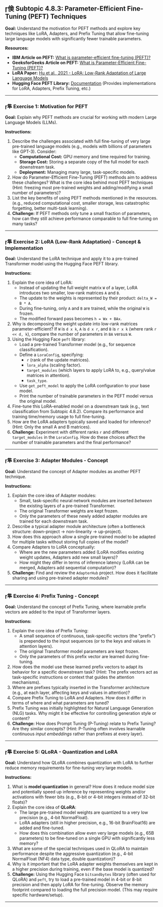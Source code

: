 ## 倹 Subtopic 4.8.3: Parameter-Efficient Fine-Tuning (PEFT) Techniques

**Goal:** Understand the motivation for PEFT methods and explore key techniques like LoRA, Adapters, and Prefix Tuning that allow fine-tuning large language models with significantly fewer trainable parameters.

**Resources:**

* **IBM Article on PEFT:** [What is parameter-efficient fine-tuning (PEFT)?](https://www.ibm.com/think/topics/parameter-efficient-fine-tuning)
* **GeeksforGeeks Article on PEFT:** [What is Parameter-Efficient Fine-Tuning (PEFT)?](https://www.geeksforgeeks.org/what-is-parameter-efficient-fine-tuning-peft/)
* **LoRA Paper:** [Hu et al., 2021 - LoRA: Low-Rank Adaptation of Large Language Models](https://arxiv.org/abs/2106.09685)
* **Hugging Face PEFT Library:** [Documentation](https://huggingface.co/docs/peft/index) (Provides implementations for LoRA, Adapters, Prefix Tuning, etc.)

---

### 隼 **Exercise 1: Motivation for PEFT**

**Goal:** Explain why PEFT methods are crucial for working with modern Large Language Models (LLMs).

**Instructions:**

1.  Describe the challenges associated with full fine-tuning of very large pre-trained language models (e.g., models with billions of parameters like GPT-3). Consider:
    * **Computational Cost:** GPU memory and time required for training.
    * **Storage Cost:** Storing a separate copy of the full model for each downstream task.
    * **Deployment:** Managing many large, task-specific models.
2.  How do Parameter-Efficient Fine-Tuning (PEFT) methods aim to address these challenges? What is the core idea behind most PEFT techniques (Hint: freezing most pre-trained weights and adding/modifying a small number of parameters)?
3.  List the key benefits of using PEFT methods mentioned in the resources. (e.g., reduced computational cost, smaller storage, less catastrophic forgetting, better multi-task learning).
4.  **Challenge:** If PEFT methods only tune a small fraction of parameters, how can they still achieve performance comparable to full fine-tuning on many tasks?

---

### 隼 **Exercise 2: LoRA (Low-Rank Adaptation) - Concept & Implementation**

**Goal:** Understand the LoRA technique and apply it to a pre-trained Transformer model using the Hugging Face PEFT library.

**Instructions:**

1.  Explain the core idea of LoRA:
    * Instead of updating the full weight matrix `W` of a layer, LoRA introduces two smaller, low-rank matrices `A` and `B`.
    * The update to the weights is represented by their product: `delta_W = B * A`.
    * During fine-tuning, only `A` and `B` are trained, while the original `W` is frozen.
    * The modified forward pass becomes `h = Wx + BAx`.
2.  Why is decomposing the weight update into low-rank matrices parameter-efficient? If `W` is `d x k`, `A` is `d x r`, and `B` is `r x k` (where rank `r << d, k`), compare the number of parameters in `BA` versus `W`.
3.  Using the Hugging Face `peft` library:
    * Load a pre-trained Transformer model (e.g., for sequence classification).
    * Define a `LoraConfig`, specifying:
        * `r` (rank of the update matrices).
        * `lora_alpha` (scaling factor).
        * `target_modules` (which layers to apply LoRA to, e.g., query/value matrices in attention).
        * `task_type`.
    * Use `get_peft_model` to apply the LoRA configuration to your base model.
    * Print the number of trainable parameters in the PEFT model versus the original model.
4.  Fine-tune this LoRA-enabled model on a downstream task (e.g., text classification from Subtopic 4.8.2). Compare its performance and training time/memory usage to full fine-tuning.
5.  How are the LoRA adapters typically saved and loaded for inference? (Hint: Only the small A and B matrices).
6.  **Challenge:** Experiment with different ranks `r` and different `target_modules` in the `LoraConfig`. How do these choices affect the number of trainable parameters and the final performance?

---

### 隼 **Exercise 3: Adapter Modules - Concept**

**Goal:** Understand the concept of Adapter modules as another PEFT technique.

**Instructions:**

1.  Explain the core idea of Adapter modules:
    * Small, task-specific neural network modules are inserted *between* the existing layers of a pre-trained Transformer.
    * The original Transformer weights are kept frozen.
    * Only the parameters of these newly added adapter modules are trained for each downstream task.
2.  Describe a typical adapter module architecture (often a bottleneck structure: down-project -> non-linearity -> up-project).
3.  How does this approach allow a single pre-trained model to be adapted for multiple tasks without storing full copies of the model?
4.  Compare Adapters to LoRA conceptually:
    * Where are the new parameters added (LoRA modifies existing weight updates, Adapters add new small layers)?
    * How might they differ in terms of inference latency (LoRA can be merged, Adapters add sequential computation)?
5.  **Challenge:** Find and review the `AdapterHub` project. How does it facilitate sharing and using pre-trained adapter modules?

---

### 隼 **Exercise 4: Prefix Tuning - Concept**

**Goal:** Understand the concept of Prefix Tuning, where learnable prefix vectors are added to the input of Transformer layers.

**Instructions:**

1.  Explain the core idea of Prefix Tuning:
    * A small sequence of continuous, task-specific vectors (the "prefix") is prepended to the input sequences (or to the keys and values in attention layers).
    * The original Transformer model parameters are kept frozen.
    * Only the parameters of this prefix vector are learned during fine-tuning.
2.  How does the model use these learned prefix vectors to adapt its behavior for a specific downstream task? (Hint: The prefix vectors act as task-specific instructions or context that guides the attention mechanisms).
3.  Where are prefixes typically inserted in the Transformer architecture (e.g., at each layer, affecting keys and values in attention)?
4.  Compare Prefix Tuning to LoRA and Adapters. How does it differ in terms of where and what parameters are tuned?
5.  Prefix Tuning was initially highlighted for Natural Language Generation (NLG) tasks. Why might it be effective for controlling generation style or content?
6.  **Challenge:** How does Prompt Tuning (P-Tuning) relate to Prefix Tuning? Are they similar concepts? (Hint: P-Tuning often involves learnable continuous *input embeddings* rather than prefixes at every layer).

---

### 隼 **Exercise 5: QLoRA - Quantization and LoRA**

**Goal:** Understand how QLoRA combines quantization with LoRA to further reduce memory requirements for fine-tuning very large models.

**Instructions:**

1.  What is **model quantization** in general? How does it reduce model size and potentially speed up inference by representing weights and/or activations with fewer bits (e.g., 8-bit or 4-bit integers instead of 32-bit floats)?
2.  Explain the core idea of **QLoRA**:
    * The large pre-trained model weights are quantized to a very low precision (e.g., 4-bit NormalFloat).
    * LoRA adapters (still in higher precision, e.g., 16-bit BrainFloat16) are added and fine-tuned.
    * How does this combination allow even very large models (e.g., 65B parameters) to be fine-tuned on a single GPU with significantly less memory?
3.  What are some of the special techniques used in QLoRA to maintain performance despite the aggressive quantization (e.g., 4-bit NormalFloat (NF4) data type, double quantization)?
4.  Why is it important that the LoRA adapter weights themselves are kept in a higher precision during training, even if the base model is quantized?
5.  **Challenge:** Using the Hugging Face `bitsandbytes` library (often used for QLoRA) and `peft`, try to load a pre-trained model in 4-bit or 8-bit precision and then apply LoRA for fine-tuning. Observe the memory footprint compared to loading the full precision model. (This may require specific hardware/setup).

---
